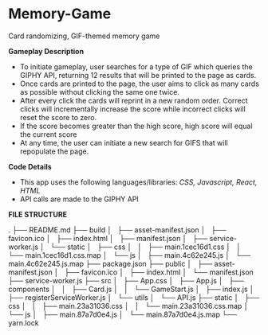 # Memory-Game

Card randomizing, GIF-themed memory game

**Gameplay Description**

* To initiate gameplay, user searches for a type of GIF which queries the GIPHY API, returning 12 results that will be printed to the page as cards.
* Once cards are printed to the page, the user aims to click as many cards as possible without clicking the same one twice.
* After every click the cards will reprint in a new random order.  Correct clicks will incrementally increase the score while incorrect clicks will reset the score to zero.
* If the score becomes greater than the high score, high score will equal the current score
* At any time, the user can initiate a new search for GIFS that will repopulate the page.


**Code Details**
* This app uses the following languages/libraries: *CSS, Javascript, React, HTML*
* API calls are made to the GIPHY API


**FILE STRUCTURE**

.
├── README.md
├── build
│   ├── asset-manifest.json
│   ├── favicon.ico
│   ├── index.html
│   ├── manifest.json
│   ├── service-worker.js
│   └── static
│       ├── css
│       │   ├── main.1cec16d1.css
│       │   └── main.1cec16d1.css.map
│       └── js
│           ├── main.4c62e245.js
│           └── main.4c62e245.js.map
├── package.json
├── public
│   ├── asset-manifest.json
│   ├── favicon.ico
│   ├── index.html
│   └── manifest.json
├── service-worker.js
├── src
│   ├── App.css
│   ├── App.js
│   ├── components
│   │   ├── Card.js
│   │   └── GameStart.js
│   ├── index.js
│   ├── registerServiceWorker.js
│   └── utils
│       └── API.js
├── static
│   ├── css
│   │   ├── main.23a31036.css
│   │   └── main.23a31036.css.map
│   └── js
│       ├── main.87a7d0e4.js
│       └── main.87a7d0e4.js.map
└── yarn.lock